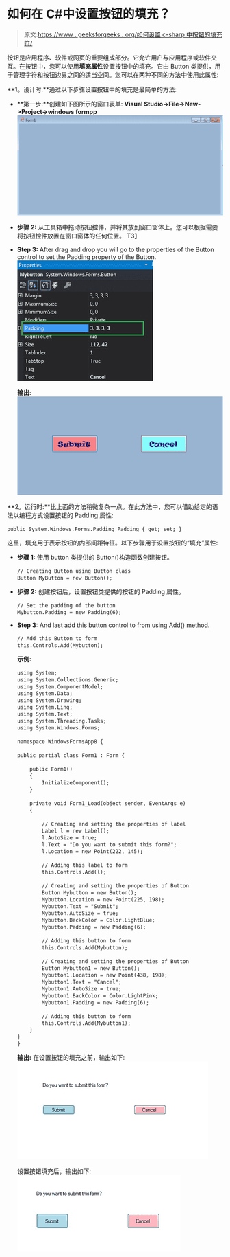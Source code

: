 # 如何在 C#中设置按钮的填充？

> 原文:[https://www . geeksforgeeks . org/如何设置 c-sharp 中按钮的填充符/](https://www.geeksforgeeks.org/how-to-set-the-padding-of-the-button-in-c-sharp/)

按钮是应用程序、软件或网页的重要组成部分。它允许用户与应用程序或软件交互。在按钮中，您可以使用**填充属性**设置按钮中的填充。它由 Button 类提供，用于管理字符和按钮边界之间的适当空间。您可以在两种不同的方法中使用此属性:

**1。设计时:**通过以下步骤设置按钮中的填充是最简单的方法:

*   **第一步:**创建如下图所示的窗口表单:
    **Visual Studio->File->New->Project->windows formpp**
    ![](img/9889dfd1d09174ca813cf58170ab9cc8.png)
*   **步骤 2:** 从工具箱中拖动按钮控件，并将其放到窗口窗体上。您可以根据需要将按钮控件放置在窗口窗体的任何位置。
    T3】
*   **Step 3:** After drag and drop you will go to the properties of the Button control to set the Padding property of the Button.
    ![](img/5875f01940af4f83a4eaa16d98a01491.png)

    **输出:**
    ![](img/ff3240db4c200ca4dbcf871b163a5d5e.png)

**2。运行时:**比上面的方法稍微复杂一点。在此方法中，您可以借助给定的语法以编程方式设置按钮的 Padding 属性:

```
public System.Windows.Forms.Padding Padding { get; set; }
```

这里，填充用于表示按钮的内部间距特征。以下步骤用于设置按钮的“填充”属性:

*   **步骤 1:** 使用 button 类提供的 Button()构造函数创建按钮。

    ```
    // Creating Button using Button class
    Button MyButton = new Button();

    ```

*   **步骤 2:** 创建按钮后，设置按钮类提供的按钮的 Padding 属性。

    ```
    // Set the padding of the button
    Mybutton.Padding = new Padding(6);

    ```

*   **Step 3:** And last add this button control to from using Add() method.

    ```
    // Add this Button to form
    this.Controls.Add(Mybutton);

    ```

    **示例:**

    ```
    using System;
    using System.Collections.Generic;
    using System.ComponentModel;
    using System.Data;
    using System.Drawing;
    using System.Linq;
    using System.Text;
    using System.Threading.Tasks;
    using System.Windows.Forms;

    namespace WindowsFormsApp8 {

    public partial class Form1 : Form {

        public Form1()
        {
            InitializeComponent();
        }

        private void Form1_Load(object sender, EventArgs e)
        {

            // Creating and setting the properties of label
            Label l = new Label();
            l.AutoSize = true;
            l.Text = "Do you want to submit this form?";
            l.Location = new Point(222, 145);

            // Adding this label to form
            this.Controls.Add(l);

            // Creating and setting the properties of Button
            Button Mybutton = new Button();
            Mybutton.Location = new Point(225, 198);
            Mybutton.Text = "Submit";
            Mybutton.AutoSize = true;
            Mybutton.BackColor = Color.LightBlue;
            Mybutton.Padding = new Padding(6);

            // Adding this button to form
            this.Controls.Add(Mybutton);

            // Creating and setting the properties of Button
            Button Mybutton1 = new Button();
            Mybutton1.Location = new Point(438, 198);
            Mybutton1.Text = "Cancel";
            Mybutton1.AutoSize = true;
            Mybutton1.BackColor = Color.LightPink;
            Mybutton1.Padding = new Padding(6);

            // Adding this button to form
            this.Controls.Add(Mybutton1);
        }
    }
    }
    ```

    **输出:**
    在设置按钮的填充之前，输出如下:
    ![](img/9d8ee370508c964a783310e27f30fba1.png)

    设置按钮填充后，输出如下:
    ![](img/df4b12dca3b6ec2ec5ac316d1bbcedf5.png)